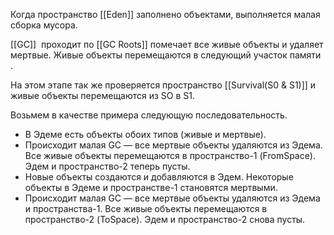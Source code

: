 Когда пространство [[Eden]] заполнено объектами, выполняется малая сборка мусора.

[[GC]]   проходит по [[GC Roots]] помечает все живые объекты и удаляет мертвые. Живые объекты перемещаются в следующий участок памяти .

На этом этапе так же проверяется пространство [[Survival(S0 & S1)]] и живые объекты перемещаются из SO в S1.

Возьмем в качестве примера следующую последовательность.

- В Эдеме есть объекты обоих типов (живые и мертвые).
- Происходит малая GC — все мертвые объекты удаляются из Эдема. Все живые объекты перемещаются в пространство-1 (FromSpace). Эдем и пространство-2 теперь пусты.
- Новые объекты создаются и добавляются в Эдем. Некоторые объекты в Эдеме и пространстве-1 становятся мертвыми.
- Происходит малая GC — все мертвые объекты удаляются из Эдема и пространства-1. Все живые объекты перемещаются в пространство-2 (ToSpace). Эдем и пространство-2 снова пусты.
